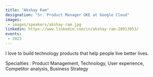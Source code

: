 ```yaml
---
title: "Akshay Ram"
designation: "Sr. Product Manager GKE at Google Cloud"
images:
 - images/speakers/akshay-ram.jpg
linkedin: https://www.linkedin.com/in/akshay-ram-20913953/
events:
 - 2023
---
```


I love to build technology products that help people live better lives.

Specialties : Product Management, Technology, User experience, Competitor analysis, Business Strategy